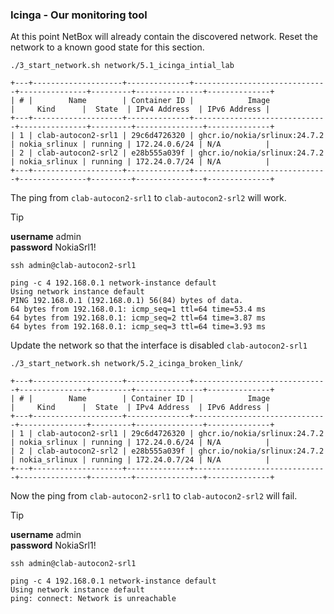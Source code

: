 ### Icinga - Our monitoring tool

At this point NetBox will already contain the discovered network. Reset the network to a known good state for this section.

```
./3_start_network.sh network/5.1_icinga_intial_lab

+---+--------------------+--------------+------------------------------+---------------+---------+---------------+--------------+
| # |        Name        | Container ID |            Image             |     Kind      |  State  | IPv4 Address  | IPv6 Address |
+---+--------------------+--------------+------------------------------+---------------+---------+---------------+--------------+
| 1 | clab-autocon2-srl1 | 29c6d4726320 | ghcr.io/nokia/srlinux:24.7.2 | nokia_srlinux | running | 172.24.0.6/24 | N/A          |
| 2 | clab-autocon2-srl2 | e28b555a039f | ghcr.io/nokia/srlinux:24.7.2 | nokia_srlinux | running | 172.24.0.7/24 | N/A          |
+---+--------------------+--------------+------------------------------+---------------+---------+---------------+--------------+
```

The ping from `clab-autocon2-srl1` to `clab-autocon2-srl2` will work.

> [!TIP]
> 
> **username** admin  
> **password** NokiaSrl1!

```
ssh admin@clab-autocon2-srl1

ping -c 4 192.168.0.1 network-instance default
Using network instance default
PING 192.168.0.1 (192.168.0.1) 56(84) bytes of data.
64 bytes from 192.168.0.1: icmp_seq=1 ttl=64 time=53.4 ms
64 bytes from 192.168.0.1: icmp_seq=2 ttl=64 time=3.87 ms
64 bytes from 192.168.0.1: icmp_seq=3 ttl=64 time=3.93 ms
```

Update the network so that the interface is disabled `clab-autocon2-srl1`

```
./3_start_network.sh network/5.2_icinga_broken_link/

+---+--------------------+--------------+------------------------------+---------------+---------+---------------+--------------+
| # |        Name        | Container ID |            Image             |     Kind      |  State  | IPv4 Address  | IPv6 Address |
+---+--------------------+--------------+------------------------------+---------------+---------+---------------+--------------+
| 1 | clab-autocon2-srl1 | 29c6d4726320 | ghcr.io/nokia/srlinux:24.7.2 | nokia_srlinux | running | 172.24.0.6/24 | N/A          |
| 2 | clab-autocon2-srl2 | e28b555a039f | ghcr.io/nokia/srlinux:24.7.2 | nokia_srlinux | running | 172.24.0.7/24 | N/A          |
+---+--------------------+--------------+------------------------------+---------------+---------+---------------+--------------+
```

Now the ping from `clab-autocon2-srl1` to `clab-autocon2-srl2` will fail.

> [!TIP]
> 
> **username** admin  
> **password** NokiaSrl1!

```
ssh admin@clab-autocon2-srl1

ping -c 4 192.168.0.1 network-instance default
Using network instance default
ping: connect: Network is unreachable
```
